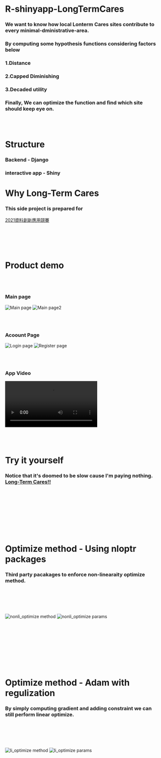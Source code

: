 


# R-shinyapp-LongTermCares
### We want to know how local Lonterm Cares sites contribute to every minimal-dministrative-area. 
### By computing some hypothesis functions considering factors below 
### 1.Distance
### 2.Capped Diminishing
### 3.Decaded utility
### Finally, We can optimize the function and find which site should keep eye on.

<br>
<br>

# Structure
### Backend             -     Django
### interactive app     -     Shiny

# Why Long-Term Cares
### This side project is prepared for 
[2021資料創新應用競賽](https://opendata-contest.tca.org.tw)

<br>
<br>
<br>
<br>

# Product demo

<br>
<br>

### Main page
![Main page](/images/Main_page.png)
![Main page2](/images/Main_page2.png)


<br>
<br>


### Acoount Page
![Login page](/images/Login_page.png)
![Register page](/images/Register_page.png)

<br>
<br>

### App Video
![Product](https://user-images.githubusercontent.com/67900956/117104847-6d537480-adaf-11eb-8e79-be2ff9f374d8.mp4)
<br>
<br>
<br>
<br>

# Try it yourself
### Notice that it's doomed to be slow cause I'm paying nothing. [Long-Term Cares!!](https://goverment.shinyapps.io/shinyapp/)

<br>
<br>
<br>
<br>
<br>
<br>
<br>
<br>

# Optimize method - Using nloptr packages
### Third party pacakages to enforce non-linearaity optimize method.

<br>
<br>
<br>
<br>

![nonli_optimize method](/images/nonlinear_normal.png)
![nonli_optimize params](/images/nonlinear_logistic.png)

<br>
<br>
<br>
<br>
<br>
<br>
<br>
<br>

# Optimize method - Adam with regulization
### By simply computing gradient and adding constraint we can still perform linear optimize.

<br>
<br>
<br>
<br>

![li_optimize method](/images/linear_loss_grad.png)
![li_optimize params](/images/linear_optimizer.png)
